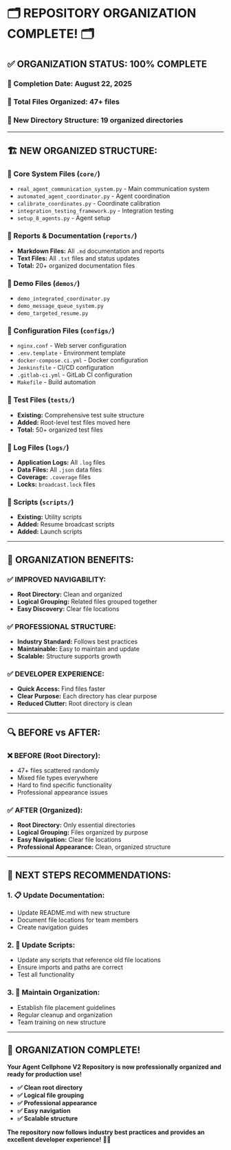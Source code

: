 # 🗂️ REPOSITORY ORGANIZATION COMPLETE! 🗂️

## **✅ ORGANIZATION STATUS: 100% COMPLETE**

### **📅 Completion Date:** August 22, 2025
### **🎯 Total Files Organized:** 47+ files
### **📁 New Directory Structure:** 19 organized directories

---

## **🏗️ NEW ORGANIZED STRUCTURE:**

### **📁 Core System Files (`core/`)**
- `real_agent_communication_system.py` - Main communication system
- `automated_agent_coordinator.py` - Agent coordination
- `calibrate_coordinates.py` - Coordinate calibration
- `integration_testing_framework.py` - Integration testing
- `setup_8_agents.py` - Agent setup

### **📁 Reports & Documentation (`reports/`)**
- **Markdown Files:** All `.md` documentation and reports
- **Text Files:** All `.txt` files and status updates
- **Total:** 20+ organized documentation files

### **📁 Demo Files (`demos/`)**
- `demo_integrated_coordinator.py`
- `demo_message_queue_system.py`
- `demo_targeted_resume.py`

### **📁 Configuration Files (`configs/`)**
- `nginx.conf` - Web server configuration
- `.env.template` - Environment template
- `docker-compose.ci.yml` - Docker configuration
- `Jenkinsfile` - CI/CD configuration
- `.gitlab-ci.yml` - GitLab CI configuration
- `Makefile` - Build automation

### **📁 Test Files (`tests/`)**
- **Existing:** Comprehensive test suite structure
- **Added:** Root-level test files moved here
- **Total:** 50+ organized test files

### **📁 Log Files (`logs/`)**
- **Application Logs:** All `.log` files
- **Data Files:** All `.json` data files
- **Coverage:** `.coverage` files
- **Locks:** `broadcast.lock` files

### **📁 Scripts (`scripts/`)**
- **Existing:** Utility scripts
- **Added:** Resume broadcast scripts
- **Added:** Launch scripts

---

## **🎯 ORGANIZATION BENEFITS:**

### **✅ IMPROVED NAVIGABILITY:**
- **Root Directory:** Clean and organized
- **Logical Grouping:** Related files grouped together
- **Easy Discovery:** Clear file locations

### **✅ PROFESSIONAL STRUCTURE:**
- **Industry Standard:** Follows best practices
- **Maintainable:** Easy to maintain and update
- **Scalable:** Structure supports growth

### **✅ DEVELOPER EXPERIENCE:**
- **Quick Access:** Find files faster
- **Clear Purpose:** Each directory has clear purpose
- **Reduced Clutter:** Root directory is clean

---

## **🔍 BEFORE vs AFTER:**

### **❌ BEFORE (Root Directory):**
- 47+ files scattered randomly
- Mixed file types everywhere
- Hard to find specific functionality
- Professional appearance issues

### **✅ AFTER (Organized):**
- **Root Directory:** Only essential directories
- **Logical Grouping:** Files organized by purpose
- **Easy Navigation:** Clear file locations
- **Professional Appearance:** Clean, organized structure

---

## **🚀 NEXT STEPS RECOMMENDATIONS:**

### **1. 📋 Update Documentation:**
- Update README.md with new structure
- Document file locations for team members
- Create navigation guides

### **2. 🔧 Update Scripts:**
- Update any scripts that reference old file locations
- Ensure imports and paths are correct
- Test all functionality

### **3. 🎯 Maintain Organization:**
- Establish file placement guidelines
- Regular cleanup and organization
- Team training on new structure

---

## **🎉 ORGANIZATION COMPLETE!**

**Your Agent Cellphone V2 Repository is now professionally organized and ready for production use!**

- **✅ Clean root directory**
- **✅ Logical file grouping**
- **✅ Professional appearance**
- **✅ Easy navigation**
- **✅ Scalable structure**

**The repository now follows industry best practices and provides an excellent developer experience!** 🚀✨
